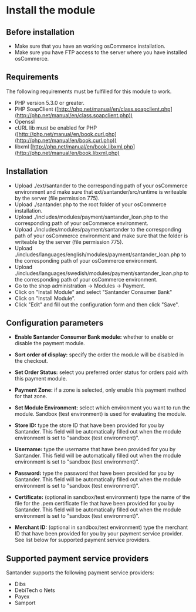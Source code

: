 # Install the module
## Before installation
* Make sure that you have an working osCommerce installation.
* Make sure you have FTP access to the server where you have installed osCommerce.

## Requirements
The following requirements must be fulfilled for this module to work.
* PHP version 5.3.0 or greater.
* PHP SoapClient ([http://php.net/manual/en/class.soapclient.php](http://php.net/manual/en/class.soapclient.php))
* Openssl
* cURL lib must be enabled for PHP ([http://php.net/manual/en/book.curl.php](http://php.net/manual/en/book.curl.php))
* libxml [http://php.net/manual/en/book.libxml.php](http://php.net/manual/en/book.libxml.php)

## Installation
* Upload ./ext/santander to the corresponding path of your osCommerce environment and make sure that ext/santander/src/runtime is writeable by the server (file permission 775).
* Upload ./santander.php to the root folder of your osCommerce installation.
* Upload ./includes/modules/payment/santander_loan.php to the corresponding path of your osCommerce environment.
* Upload ./includes/modules/payment/santander to the corresponding path of your osCommerce environment and make sure that the folder is writeable by the server (file permission 775).
* Upload ./includes/languages/english/modules/payment/santander_loan.php to the corresponding path of your osCommerce environment.
* Upload ./includes/languages/swedish/modules/payment/santander_loan.php to the corresponding path of your osCommerce environment.
* Go to the shop administration -> Modules -> Payment.
* Click on "Install Module" and select "Santander Consumer Bank"
* Click on "Install Module".
* Click "Edit" and fill out the configuration form and then click "Save".

## Configuration parameters
* **Enable Santander Consumer Bank module:** whether to enable or disable the payment module.
* **Sort order of display:** specify the order the module will be disabled in the checkout.
* **Set Order Status:** select you preferred order status for orders paid with this payment module.
* **Payment Zone:** if a zone is selected, only enable this payment method for that zone.
* **Set Module Environment:** select which environment you want to run the module. Sandbox (test environment) is used for evaluating the module.
* **Store ID:** type the store ID that have been provided for you by Santander. This field will be automatically filled out when the module environment is set to "sandbox (test environment)".
* **Username:** type the username that have been provided for you by Santander. This field will be automatically filled out when the module environment is set to "sandbox (test environment)".
* **Password:** type the password that have been provided for you by Santander. This field will be automatically filled out when the module environment is set to "sandbox (test environment)".
* **Certificate:** (optional in sandbox/test environment) type the name of the file for the .pem certificate file that have been provided for you by Santander. This field will be automatically filled out when the module environment is set to "sandbox (test environment)".

* **Merchant ID:** (optional in sandbox/test environment) type the merchant ID that have been provided for you by your payment service provider. See list below for supported payment service providers.

## Supported payment service providers
Santander supports the following payment service providers:
* Dibs
* DebiTech o Nets
* Payex
* Samport